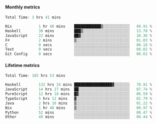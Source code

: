 #### Monthly metrics
<!--START_SECTION:wakamonthly-->

```asm
Total Time: 3 hrs 41 mins

Nix            1 hr 48 mins    ████████████▒░░░░░░░░░░░░   48.91 %
Haskell        30 mins         ███▒░░░░░░░░░░░░░░░░░░░░░   13.70 %
JavaScript     22 mins         ██▓░░░░░░░░░░░░░░░░░░░░░░   10.36 %
F#             2 mins          ▒░░░░░░░░░░░░░░░░░░░░░░░░   01.03 %
C              0 secs          ░░░░░░░░░░░░░░░░░░░░░░░░░   00.18 %
Text           0 secs          ░░░░░░░░░░░░░░░░░░░░░░░░░   00.02 %
Git Config     0 secs          ░░░░░░░░░░░░░░░░░░░░░░░░░   00.01 %
```

<!--END_SECTION:wakamonthly-->
#### Lifetime metrics
<!--START_SECTION:wakalifetime-->

```asm
Total Time: 185 hrs 53 mins

Haskell        132 hrs 24 mins █████████████████▓░░░░░░░   70.91 %
JavaScript     14 hrs 27 mins  ██░░░░░░░░░░░░░░░░░░░░░░░   07.74 %
PureScript     12 hrs 18 mins  █▓░░░░░░░░░░░░░░░░░░░░░░░   06.59 %
TypeScript     5 hrs 12 mins   ▓░░░░░░░░░░░░░░░░░░░░░░░░   02.79 %
Java           2 hrs 16 mins   ▒░░░░░░░░░░░░░░░░░░░░░░░░   01.22 %
Nix            1 hr 48 mins    ▒░░░░░░░░░░░░░░░░░░░░░░░░   00.97 %
Python         52 mins         ░░░░░░░░░░░░░░░░░░░░░░░░░   00.47 %
Other          49 mins         ░░░░░░░░░░░░░░░░░░░░░░░░░   00.44 %
```

<!--END_SECTION:wakalifetime-->
